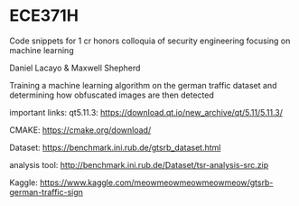 # ECE371H
Code snippets for 1 cr honors colloquia of security engineering focusing on machine learning

Daniel Lacayo & Maxwell Shepherd

Training a machine learning algorithm on the german traffic dataset and determining how obfuscated images are then detected

important links:
qt5.11.3: https://download.qt.io/new_archive/qt/5.11/5.11.3/

CMAKE: https://cmake.org/download/

Dataset: https://benchmark.ini.rub.de/gtsrb_dataset.html

analysis tool: http://benchmark.ini.rub.de/Dataset/tsr-analysis-src.zip

Kaggle: https://www.kaggle.com/meowmeowmeowmeowmeow/gtsrb-german-traffic-sign
